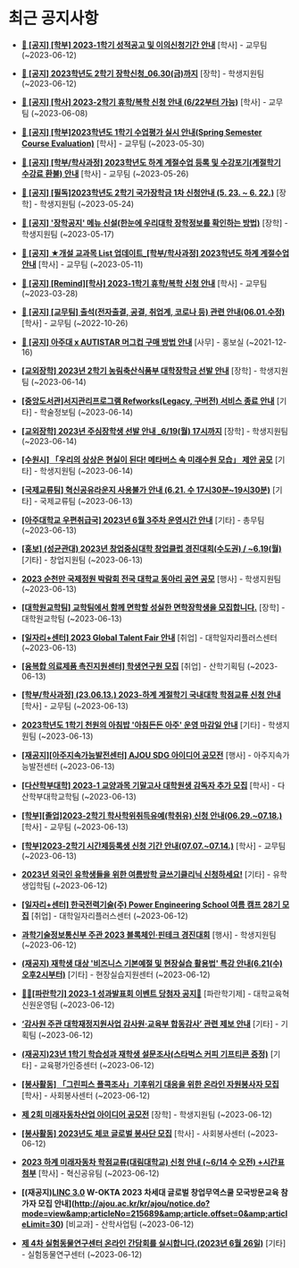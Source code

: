 # 최근 공지사항

* **[📌 [공지] [학부] 2023-1학기 성적공고 및 이의신청기간 안내](http://ajou.ac.kr/kr/ajou/notice.do?mode=view&amp;articleNo=215750&amp;article.offset=0&amp;articleLimit=30)**
 [학사] - 교무팀 (~2023-06-12)

* **[📌 [공지] 2023학년도 2학기 장학신청_06.30(금)까지](http://ajou.ac.kr/kr/ajou/notice.do?mode=view&amp;articleNo=215687&amp;article.offset=0&amp;articleLimit=30)**
 [장학] - 학생지원팀 (~2023-06-12)

* **[📌 [공지] [학사] 2023-2학기 휴학/복학 신청 안내 (6/22부터 가능)](http://ajou.ac.kr/kr/ajou/notice.do?mode=view&amp;articleNo=215587&amp;article.offset=0&amp;articleLimit=30)**
 [학사] - 교무팀 (~2023-06-08)

* **[📌 [공지] [학부]2023학년도 1학기 수업평가 실시 안내(Spring Semester Course Evaluation)](http://ajou.ac.kr/kr/ajou/notice.do?mode=view&amp;articleNo=215232&amp;article.offset=0&amp;articleLimit=30)**
 [학사] - 교무팀 (~2023-05-30)

* **[📌 [공지] [학부/학사과정] 2023학년도 하계 계절수업 등록 및 수강포기(계절학기 수강료 환불) 안내](http://ajou.ac.kr/kr/ajou/notice.do?mode=view&amp;articleNo=215210&amp;article.offset=0&amp;articleLimit=30)**
 [학사] - 교무팀 (~2023-05-26)

* **[📌 [공지] [필독]2023학년도 2학기 국가장학금 1차 신청안내 (5. 23. ~ 6. 22.)](http://ajou.ac.kr/kr/ajou/notice.do?mode=view&amp;articleNo=215084&amp;article.offset=0&amp;articleLimit=30)**
 [장학] - 학생지원팀 (~2023-05-24)

* **[📌 [공지] &#x27;장학공지&#x27; 메뉴 신설(한눈에 우리대학 장학정보를 확인하는 방법)](http://ajou.ac.kr/kr/ajou/notice.do?mode=view&amp;articleNo=214764&amp;article.offset=0&amp;articleLimit=30)**
 [장학] - 학생지원팀 (~2023-05-17)

* **[📌 [공지] ★개설 교과목 List 업데이트_[학부/학사과정] 2023학년도 하계 계절수업 안내](http://ajou.ac.kr/kr/ajou/notice.do?mode=view&amp;articleNo=214493&amp;article.offset=0&amp;articleLimit=30)**
 [학사] - 교무팀 (~2023-05-11)

* **[📌 [공지] [Remind][학사] 2023-1학기 휴학/복학 신청 안내](http://ajou.ac.kr/kr/ajou/notice.do?mode=view&amp;articleNo=212711&amp;article.offset=0&amp;articleLimit=30)**
 [학사] - 교무팀 (~2023-03-28)

* **[📌 [공지] [교무팀] 출석(전자출결, 공결, 취업계, 코로나 등) 관련 안내(06.01.수정)](http://ajou.ac.kr/kr/ajou/notice.do?mode=view&amp;articleNo=205552&amp;article.offset=0&amp;articleLimit=30)**
 [학사] - 교무팀 (~2022-10-26)

* **[📌 [공지] 아주대 x AUTISTAR 머그컵 구매 방법 안내](http://ajou.ac.kr/kr/ajou/notice.do?mode=view&amp;articleNo=147976&amp;article.offset=0&amp;articleLimit=30)**
 [사무] - 홍보실 (~2021-12-16)

* **[[교외장학] 2023년 2학기 농림축산식품부 대학장학금 선발 안내](http://ajou.ac.kr/kr/ajou/notice.do?mode=view&amp;articleNo=215832&amp;article.offset=0&amp;articleLimit=30)**
 [장학] - 학생지원팀 (~2023-06-14)

* **[[중앙도서관]서지관리프로그램 Refworks(Legacy, 구버전) 서비스 종료 안내](http://ajou.ac.kr/kr/ajou/notice.do?mode=view&amp;articleNo=215829&amp;article.offset=0&amp;articleLimit=30)**
 [기타] - 학술정보팀 (~2023-06-14)

* **[[교외장학] 2023년 주심장학생 선발 안내 _6/19(월) 17시까지](http://ajou.ac.kr/kr/ajou/notice.do?mode=view&amp;articleNo=215826&amp;article.offset=0&amp;articleLimit=30)**
 [장학] - 학생지원팀 (~2023-06-14)

* **[[수원시] 「우리의 상상은 현실이 된다! 메타버스 속 미래수원 모습」 제안 공모](http://ajou.ac.kr/kr/ajou/notice.do?mode=view&amp;articleNo=215824&amp;article.offset=0&amp;articleLimit=30)**
 [기타] - 학생지원팀 (~2023-06-14)

* **[[국제교류팀] 혁신공유라운지 사용불가 안내 (6.21. 수 17시30분~19시30분)](http://ajou.ac.kr/kr/ajou/notice.do?mode=view&amp;articleNo=215808&amp;article.offset=0&amp;articleLimit=30)**
 [기타] - 국제교류팀 (~2023-06-13)

* **[[아주대학교 우편취급국] 2023년 6월 3주차 운영시간 안내](http://ajou.ac.kr/kr/ajou/notice.do?mode=view&amp;articleNo=215805&amp;article.offset=0&amp;articleLimit=30)**
 [기타] - 총무팀 (~2023-06-13)

* **[[홍보] (성균관대) 2023년 창업중심대학 창업클럽 경진대회(수도권) / ~6.19(월)](http://ajou.ac.kr/kr/ajou/notice.do?mode=view&amp;articleNo=215789&amp;article.offset=0&amp;articleLimit=30)**
 [기타] - 창업지원팀 (~2023-06-13)

* **[2023 순천만 국제정원 박람회 전국 대학교 동아리 공연 공모](http://ajou.ac.kr/kr/ajou/notice.do?mode=view&amp;articleNo=215787&amp;article.offset=0&amp;articleLimit=30)**
 [행사] - 학생지원팀 (~2023-06-13)

* **[[대학원교학팀] 교학팀에서 함께 면학할 성실한 면학장학생을 모집합니다.](http://ajou.ac.kr/kr/ajou/notice.do?mode=view&amp;articleNo=215782&amp;article.offset=0&amp;articleLimit=30)**
 [장학] - 대학원교학팀 (~2023-06-13)

* **[[일자리+센터] 2023 Global Talent Fair 안내](http://ajou.ac.kr/kr/ajou/notice.do?mode=view&amp;articleNo=215779&amp;article.offset=0&amp;articleLimit=30)**
 [취업] - 대학일자리플러스센터 (~2023-06-13)

* **[[융복합 의료제품 촉진지원센터] 학생연구원 모집](http://ajou.ac.kr/kr/ajou/notice.do?mode=view&amp;articleNo=215774&amp;article.offset=0&amp;articleLimit=30)**
 [취업] - 산학기획팀 (~2023-06-13)

* **[[학부/학사과정] (23.06.13.) 2023-하계 계절학기 국내대학 학점교류 신청 안내](http://ajou.ac.kr/kr/ajou/notice.do?mode=view&amp;articleNo=215773&amp;article.offset=0&amp;articleLimit=30)**
 [학사] - 교무팀 (~2023-06-13)

* **[2023학년도 1학기 천원의 아침밥 &#x27;아침든든 아주&#x27; 운영 마감일 안내](http://ajou.ac.kr/kr/ajou/notice.do?mode=view&amp;articleNo=215770&amp;article.offset=0&amp;articleLimit=30)**
 [기타] - 학생지원팀 (~2023-06-13)

* **[[재공지][아주지속가능발전센터] AJOU SDG 아이디어 공모전](http://ajou.ac.kr/kr/ajou/notice.do?mode=view&amp;articleNo=215768&amp;article.offset=0&amp;articleLimit=30)**
 [행사] - 아주지속가능발전센터 (~2023-06-13)

* **[[다산학부대학] 2023-1 교양과목 기말고사 대학원생 감독자 추가 모집](http://ajou.ac.kr/kr/ajou/notice.do?mode=view&amp;articleNo=215766&amp;article.offset=0&amp;articleLimit=30)**
 [학사] - 다산학부대학교학팀 (~2023-06-13)

* **[[학부][졸업]2023-2학기 학사학위취득유예(학취유) 신청 안내(06.29.~07.18.)](http://ajou.ac.kr/kr/ajou/notice.do?mode=view&amp;articleNo=215762&amp;article.offset=0&amp;articleLimit=30)**
 [학사] - 교무팀 (~2023-06-13)

* **[[학부]2023-2학기 시간제등록생 신청 기간 안내(07.07.~07.14.)](http://ajou.ac.kr/kr/ajou/notice.do?mode=view&amp;articleNo=215761&amp;article.offset=0&amp;articleLimit=30)**
 [학사] - 교무팀 (~2023-06-13)

* **[2023년 외국인 유학생들을 위한 여름방학 글쓰기클리닉 신청하세요!](http://ajou.ac.kr/kr/ajou/notice.do?mode=view&amp;articleNo=215755&amp;article.offset=0&amp;articleLimit=30)**
 [기타] - 유학생입학팀 (~2023-06-12)

* **[[일자리+센터] 한국전력기술(주) Power Engineering School 여름 캠프 28기 모집](http://ajou.ac.kr/kr/ajou/notice.do?mode=view&amp;articleNo=215752&amp;article.offset=0&amp;articleLimit=30)**
 [취업] - 대학일자리플러스센터 (~2023-06-12)

* **[과학기술정보통신부 주관 2023 블록체인·핀테크 경진대회](http://ajou.ac.kr/kr/ajou/notice.do?mode=view&amp;articleNo=215741&amp;article.offset=0&amp;articleLimit=30)**
 [행사] - 학생지원팀 (~2023-06-12)

* **[(재공지) 재학생 대상 &#x27;비즈니스 기본예절 및 현장실습 활용법&#x27; 특강 안내(6.21(수) 오후2시부터)](http://ajou.ac.kr/kr/ajou/notice.do?mode=view&amp;articleNo=215738&amp;article.offset=0&amp;articleLimit=30)**
 [기타] - 현장실습지원센터 (~2023-06-12)

* **[🎉✨[파란학기] 2023-1 성과발표회 이벤트 당첨자 공지💌](http://ajou.ac.kr/kr/ajou/notice.do?mode=view&amp;articleNo=215726&amp;article.offset=0&amp;articleLimit=30)**
 [파란학기제] - 대학교육혁신원운영팀 (~2023-06-12)

* **[‘감사원 주관 대학재정지원사업 감사원·교육부 합동감사’ 관련 제보 안내](http://ajou.ac.kr/kr/ajou/notice.do?mode=view&amp;articleNo=215716&amp;article.offset=0&amp;articleLimit=30)**
 [기타] - 기획팀 (~2023-06-12)

* **[(재공지)23년 1학기 학습성과 재학생 설문조사(스타벅스 커피 기프티콘 증정)](http://ajou.ac.kr/kr/ajou/notice.do?mode=view&amp;articleNo=215710&amp;article.offset=0&amp;articleLimit=30)**
 [기타] - 교육평가인증센터 (~2023-06-12)

* **[[봉사활동] 「그린피스 플콕조사」기후위기 대응을 위한 온라인 자원봉사자 모집](http://ajou.ac.kr/kr/ajou/notice.do?mode=view&amp;articleNo=215709&amp;article.offset=0&amp;articleLimit=30)**
 [학사] - 사회봉사센터 (~2023-06-12)

* **[제 2회 미래자동차산업 아이디어 공모전](http://ajou.ac.kr/kr/ajou/notice.do?mode=view&amp;articleNo=215708&amp;article.offset=0&amp;articleLimit=30)**
 [장학] - 학생지원팀 (~2023-06-12)

* **[[봉사활동] 2023년도 체코 글로벌 봉사단 모집](http://ajou.ac.kr/kr/ajou/notice.do?mode=view&amp;articleNo=215701&amp;article.offset=0&amp;articleLimit=30)**
 [학사] - 사회봉사센터 (~2023-06-12)

* **[2023 하계 미래자동차 학점교류(대림대학교) 신청 안내 (~6/14 수 오전) +시간표첨부](http://ajou.ac.kr/kr/ajou/notice.do?mode=view&amp;articleNo=215690&amp;article.offset=0&amp;articleLimit=30)**
 [학사] - 혁신공유팀 (~2023-06-12)

* **[(재공지)[LINC 3.0](전액무료) W-OKTA 2023 차세대 글로벌 창업무역스쿨 모국방문교육 참가자 모집 안내](http://ajou.ac.kr/kr/ajou/notice.do?mode=view&amp;articleNo=215689&amp;article.offset=0&amp;articleLimit=30)**
 [비교과] - 산학사업팀 (~2023-06-12)

* **[제 4차 실험동물연구센터 온라인 간담회를 실시합니다.(2023년 6월 26일)](http://ajou.ac.kr/kr/ajou/notice.do?mode=view&amp;articleNo=215683&amp;article.offset=0&amp;articleLimit=30)**
 [기타] - 실험동물연구센터 (~2023-06-12)
